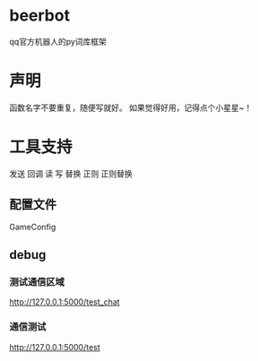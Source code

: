 # beerbot
qq官方机器人的py词库框架

# 声明
函数名字不要重复，随便写就好。
如果觉得好用，记得点个小星星~！

# 工具支持
发送
回调
读
写
替换
正则
正则替换

## 配置文件
GameConfig

## debug

### 测试通信区域
http://127.0.0.1:5000/test_chat

### 通信测试
http://127.0.0.1:5000/test
